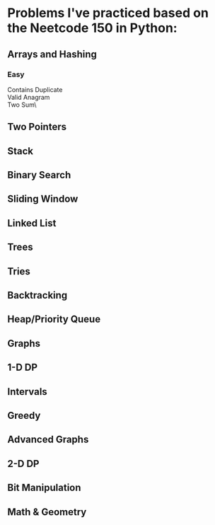 # Problems I've practiced based on the Neetcode 150 in Python:
## Arrays and Hashing

### Easy

Contains Duplicate\
Valid Anagram\
Two Sum\

## Two Pointers
## Stack
## Binary Search
## Sliding Window
## Linked List
## Trees
## Tries
## Backtracking
## Heap/Priority Queue
## Graphs
## 1-D DP
## Intervals
## Greedy
## Advanced Graphs
## 2-D DP
## Bit Manipulation
## Math & Geometry


